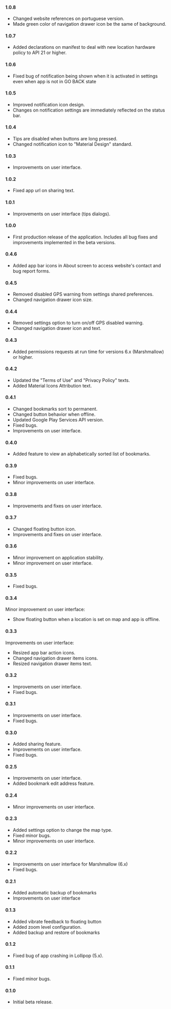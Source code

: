 #### **1.0.8**
- Changed website references on portuguese version.
- Made green color of navigation drawer icon be the same of background.

#### **1.0.7**
- Added declarations on manifest to deal with new location hardware policy to API 21 or higher.

#### **1.0.6**
- Fixed bug of notification being shown when it is activated in settings even when app is not in GO BACK state

#### **1.0.5**
- Improved notification icon design.
- Changes on notification settings are immediately reflected on the status bar.

#### **1.0.4**
- Tips are disabled when buttons are long pressed.
- Changed notification icon to "Material Design" standard.

#### **1.0.3**
- Improvements on user interface.

#### **1.0.2**
- Fixed app url on sharing text.

#### **1.0.1**
- Improvements on user interface (tips dialogs).

#### **1.0.0**
- First production release of the application. Includes all bug fixes and improvements implemented in the beta versions.

#### **0.4.6**
- Added app bar icons in About screen to access website's contact and bug report forms.

#### **0.4.5**
- Removed disabled GPS warning from settings shared preferences.
- Changed navigation drawer icon size.

#### **0.4.4**
- Removed settings option to turn on/off GPS disabled warning.
- Changed navigation drawer icon and text.

#### **0.4.3**
- Added permissions requests at run time for versions 6.x (Marshmallow) or higher.

#### **0.4.2**
- Updated the "Terms of Use" and "Privacy Policy" texts.
- Added Material Icons Attribution text.

#### **0.4.1**
- Changed bookmarks sort to permanent.
- Changed button behavior when offline.
- Updated Google Play Services API version.
- Fixed bugs.
- Improvements on user interface.

#### **0.4.0**
- Added feature to view an alphabetically sorted list of bookmarks.

#### **0.3.9**
- Fixed bugs.
- Minor improvements on user interface.

#### **0.3.8**
- Improvements and fixes on user interface.

#### **0.3.7**
- Changed floating button icon.
- Improvements and fixes on user interface.

#### **0.3.6**
- Minor improvement on application stability.
- Minor improvement on user interface.

#### **0.3.5**
- Fixed bugs.

#### **0.3.4**
Minor improvement on user interface:
- Show floating button when a location is set on map and app is offline. 

#### **0.3.3**
Improvements on user interface:
- Resized app bar action icons.
- Changed navigation drawer items icons.
- Resized navigation drawer items text.

#### **0.3.2**
- Improvements on user interface.
- Fixed bugs.

#### **0.3.1**
- Improvements on user interface.
- Fixed bugs.

#### **0.3.0**
- Added sharing feature.
- Improvements on user interface.
- Fixed bugs.

#### **0.2.5**
- Improvements on user interface.
- Added bookmark edit address feature.

#### **0.2.4**
- Minor improvements on user interface.

#### **0.2.3**
- Added settings option to change the map type.
- Fixed minor bugs.
- Minor improvements on user interface.

#### **0.2.2**
- Improvements on user interface for Marshmallow (6.x)
- Fixed bugs.

#### **0.2.1**
- Added automatic backup of bookmarks
- Improvements on user interface

#### **0.1.3**
- Added vibrate feedback to floating button
- Added zoom level configuration.
- Added backup and restore of bookmarks

#### **0.1.2**
- Fixed bug of app crashing in Lollipop (5.x).

#### **0.1.1**
- Fixed minor bugs.

#### **0.1.0**
- Initial beta release.

